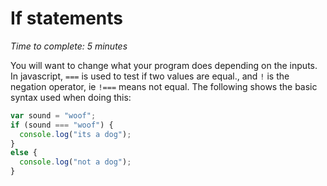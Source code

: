 # If statements
_Time to complete: 5 minutes_

You will want to change what your program does depending on the inputs.  In javascript, ```===``` is used to test if two values are equal., and ```!``` is the negation operator, ie ```!===``` means not equal. The following shows the basic syntax used when doing this:

```javascript
var sound = "woof";
if (sound === "woof") {
  console.log("its a dog");
}
else {
  console.log("not a dog");
}
```